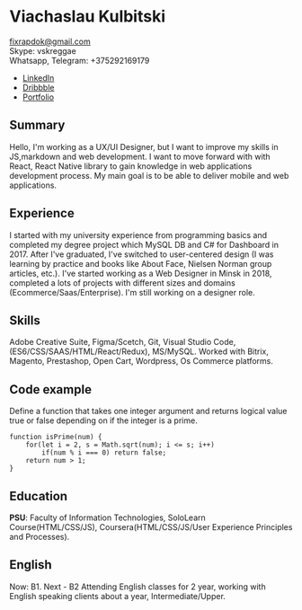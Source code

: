# Viachaslau Kulbitski

fixrapdok@gmail.com  
Skype: vskreggae  
Whatsapp,  Telegram: +375292169179  
* [LinkedIn](https://www.linkedin.com/in/kubic)  
* [Dribbble](https://dribbble.com/Kubic)
* [Portfolio](https://mrdoker1.github.io/portfolio)

## Summary
Hello, I'm working as a UX/UI Designer, but I want to improve my skills in JS,markdown and web development. I want to move forward with with React, React Native library to gain knowledge in web applications development process. My main goal is to be able to deliver mobile and web applications.

## Experience
I started with my university experience from programming basics and completed my degree project which MySQL DB and C# for Dashboard in 2017. After I've graduated, I've switched to user-centered design (I was learning by practice and books like About Face, Nielsen Norman group articles, etc.). I've started working as a Web Designer in Minsk in 2018, completed a lots of projects with different sizes and domains (Ecommerce/Saas/Enterprise). I'm still working on a designer role.

## Skills
Adobe Creative Suite, Figma/Scetch, Git, Visual Studio Code, (ES6/CSS/SAAS/HTML/React/Redux), MS/MySQL.
Worked with Bitrix, Magento, Prestashop, Open Cart, Wordpress, Os Commerce platforms.

## Code example
Define a function that takes one integer argument and returns logical value true or false depending on if the integer is a prime.
```
function isPrime(num) {
    for(let i = 2, s = Math.sqrt(num); i <= s; i++)
        if(num % i === 0) return false; 
    return num > 1;
}
``` 

## Education
**PSU**: Faculty of Information Technologies, SoloLearn Course(HTML/CSS/JS), Coursera(HTML/CSS/JS/User Experience Principles and Processes).

## English
Now: B1. Next - B2
Attending English classes for 2 year, working with English speaking clients about a year, Intermediate/Upper.